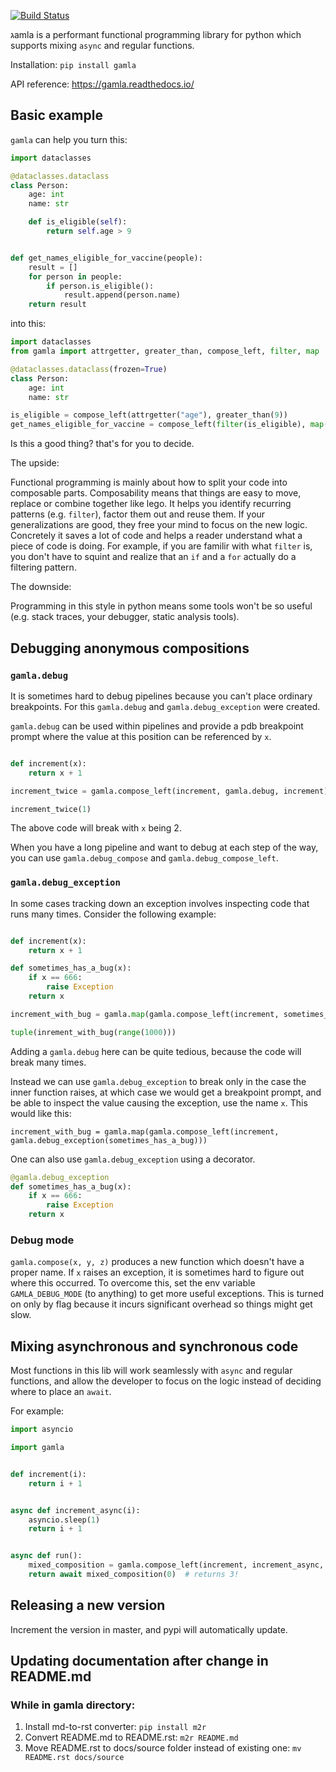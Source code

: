 [![Build Status](https://travis-ci.com/hyroai/gamla.svg?branch=master)](https://travis-ci.com/hyroai/gamla)

גamla is a performant functional programming library for python which supports mixing `async` and regular functions.

Installation: `pip install gamla`

API reference: <https://gamla.readthedocs.io/>

## Basic example

`gamla` can help you turn this:

```python
import dataclasses

@dataclasses.dataclass
class Person:
    age: int
    name: str

    def is_eligible(self):
        return self.age > 9


def get_names_eligible_for_vaccine(people):
    result = []
    for person in people:
        if person.is_eligible():
            result.append(person.name)
    return result


```

into this:

```python
import dataclasses
from gamla import attrgetter, greater_than, compose_left, filter, map

@dataclasses.dataclass(frozen=True)
class Person:
    age: int
    name: str

is_eligible = compose_left(attrgetter("age"), greater_than(9))
get_names_eligible_for_vaccine = compose_left(filter(is_eligible), map(attrgetter("name")), list)

```

Is this a good thing? that's for you to decide.

The upside:

Functional programming is mainly about how to split your code into composable parts. Composability means that things are easy to move, replace or combine together like lego. It helps you identify recurring patterns (e.g. `filter`), factor them out and reuse them. If your generalizations are good, they free your mind to focus on the new logic. Concretely it saves a lot of code and helps a reader understand what a piece of code is doing. For example, if you are familir with what `filter` is, you don't have to squint and realize that an `if` and a `for` actually do a filtering pattern.

The downside:

Programming in this style in python means some tools won't be so useful (e.g. stack traces, your debugger, static analysis tools).

## Debugging anonymous compositions

### `gamla.debug`

It is sometimes hard to debug pipelines because you can't place ordinary breakpoints. For this `gamla.debug` and `gamla.debug_exception` were created.

`gamla.debug` can be used within pipelines and provide a pdb breakpoint prompt where the value at this position can be referenced by `x`.

```python

def increment(x):
    return x + 1

increment_twice = gamla.compose_left(increment, gamla.debug, increment)

increment_twice(1)
```

The above code will break with `x` being 2.

When you have a long pipeline and want to debug at each step of the way, you can use `gamla.debug_compose` and `gamla.debug_compose_left`.

### `gamla.debug_exception`

In some cases tracking down an exception involves inspecting code that runs many times. Consider the following example:

```python

def increment(x):
    return x + 1

def sometimes_has_a_bug(x):
    if x == 666:
        raise Exception
    return x

increment_with_bug = gamla.map(gamla.compose_left(increment, sometimes_has_a_bug))

tuple(inrement_with_bug(range(1000)))
```

Adding a `gamla.debug` here can be quite tedious, because the code will break many times.

Instead we can use `gamla.debug_exception` to break only in the case the inner function raises, at which case we would get a breakpoint prompt, and be able to inspect the value causing the exception, use the name `x`. This would like this:

`increment_with_bug = gamla.map(gamla.compose_left(increment, gamla.debug_exception(sometimes_has_a_bug)))`

One can also use `gamla.debug_exception` using a decorator.

```python
@gamla.debug_exception
def sometimes_has_a_bug(x):
    if x == 666:
        raise Exception
    return x

```

### Debug mode

`gamla.compose(x, y, z)` produces a new function which doesn't have a proper name. If `x` raises an exception, it is sometimes hard to figure out where this occurred. To overcome this, set the env variable `GAMLA_DEBUG_MODE` (to anything) to get more useful exceptions. This is turned on only by flag because it incurs significant overhead so things might get slow.

## Mixing asynchronous and synchronous code

Most functions in this lib will work seamlessly with `async` and regular functions, and allow the developer to focus on the logic instead of deciding where to place an `await`.

For example:

```python
import asyncio

import gamla


def increment(i):
    return i + 1


async def increment_async(i):
    asyncio.sleep(1)
    return i + 1


async def run():
    mixed_composition = gamla.compose_left(increment, increment_async, increment)
    return await mixed_composition(0)  # returns 3!
```

## Releasing a new version

Increment the version in master, and pypi will automatically update.

## Updating documentation after change in README.md

### While in gamla directory:

1. Install md-to-rst converter: `pip install m2r`
1. Convert README.md to README.rst: `m2r README.md`
1. Move README.rst to docs/source folder instead of existing one: `mv README.rst docs/source`
